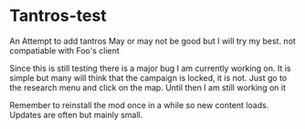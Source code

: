 # Tantros-test
An Attempt to add tantros
May or may not be good but I will try my best.
not compatiable with Foo's client

Since this is still testing there is a major bug I am currently working on.
It is simple but many will think that the campaign is locked, it is not.
Just go to the research menu and click on the map. Until then I am still working on it

Remember to reinstall the mod once in a while so new content loads. Updates are often but mainly small.
